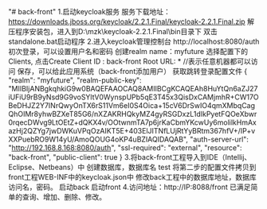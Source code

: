 "# back-front" 
1.启动keycloak服务
服务下载地址：https://downloads.jboss.org/keycloak/2.2.1.Final/keycloak-2.2.1.Final.zip
解压程序安装包，进入到D:\mzk\keycloak-2.2.1.Final\bin目录下
双击standalone.bat启动程序 
2.进入keycloak管理控制台
http://localhost:8080/auth
初次登录，可以设置用户名和密码
创建realm  name：myfuture
选择配置下的Clients, 点击Create
Client ID : back-front
Root URL: * //表示任意机器都可以访问
保存，可以给此应用系统（back-front添加用户）
获取跳转登录配置文件
{
  "realm": "myfuture",
  "realm-public-key": "MIIBIjANBgkqhkiG9w0BAQEFAAOCAQ8AMIIBCgKCAQEAh8HuYtQn6aZJ27iUFiU9rB9yNsd9G9voSYltV0WynspUPb5qE3T45x3QisDxCAMjmhR+CW17OBeDHJZ2Y7INrQwyOnTX6rS11Vm6eI0S4Oica+15cV6DrSwIO4qmXMbqCagQhOIMr8yhwBZXeT85G6/nXZAKRHQkyMZ4gyRSGDxzL1dIkPyetFQOeXbwr0rqecDWvg9LtOEtZ+dQKX4v/OOtwnmTA7p6jrKaCbmYKcwUy6molilkHmAxazHj2QZYg7jwDWKuVPqOzAIKT5E+403ElJITNfLUjRtYyBRtm367hfV+/IP+vXXPuebRO9W14yU/AmoQOUG4oKP4uBZIAQIDAQAB",
  "auth-server-url": "http://192.168.8.168:8080/auth",
  "ssl-required": "external",
  "resource": "back-front",
  "public-client": true
}
3.将back-front工程导入到IDE（Intellij、Eclipse、Netbeans）中
 创建数据库，数据库名 test
 将第二步的配置文件拷贝到front工程WEB-INF中的keycloak.json中
 修改back工程中的数据库地址，数据库访问名，密码。
 启动back
 启动front
 4.访问地址：http://IP:8088/front
 已满足简单的查询、增加、删除、修改。